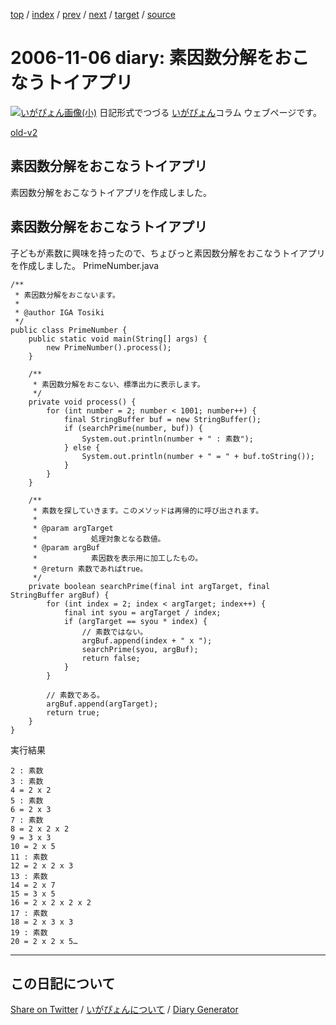 [top](https://igapyon.github.io/diary/) 
 / [index](https://igapyon.github.io/diary/2006/index.html) 
 / [prev](https://igapyon.github.io/diary/2006/ig061103.html) 
 / [next](https://igapyon.github.io/diary/2006/ig061107.html) 
 / [target](https://igapyon.github.io/diary/2006/ig061106.html) 
 / [source](https://github.com/igapyon/diary/blob/gh-pages/2006/ig061106.html.src.md) 

2006-11-06 diary: 素因数分解をおこなうトイアプリ
=====================================================================================================
[![いがぴょん画像(小)](https://igapyon.github.io/diary/images/iga200306s.jpg "いがぴょん")](https://igapyon.github.io/diary/memo/memoigapyon.html) 日記形式でつづる [いがぴょん](https://igapyon.github.io/diary/memo/memoigapyon.html)コラム ウェブページです。

[old-v2](ig061106-orig.html)

## 素因数分解をおこなうトイアプリ

素因数分解をおこなうトイアプリを作成しました。


## 素因数分解をおこなうトイアプリ

子どもが素数に興味を持ったので、ちょびっと素因数分解をおこなうトイアプリを作成しました。
PrimeNumber.java

      
```
/**
 * 素因数分解をおこないます。
 * 
 * @author IGA Tosiki
 */
public class PrimeNumber {
    public static void main(String[] args) {
        new PrimeNumber().process();
    }

    /**
     * 素因数分解をおこない、標準出力に表示します。
     */
    private void process() {
        for (int number = 2; number < 1001; number++) {
            final StringBuffer buf = new StringBuffer();
            if (searchPrime(number, buf)) {
                System.out.println(number + " : 素数");
            } else {
                System.out.println(number + " = " + buf.toString());
            }
        }
    }

    /**
     * 素数を探していきます。このメソッドは再帰的に呼び出されます。
     * 
     * @param argTarget
     *            処理対象となる数値。
     * @param argBuf
     *            素因数を表示用に加工したもの。
     * @return 素数であればtrue。
     */
    private boolean searchPrime(final int argTarget, final StringBuffer argBuf) {
        for (int index = 2; index < argTarget; index++) {
            final int syou = argTarget / index;
            if (argTarget == syou * index) {
                // 素数ではない。
                argBuf.append(index + " x ");
                searchPrime(syou, argBuf);
                return false;
            }
        }

        // 素数である。
        argBuf.append(argTarget);
        return true;
    }
}
```

      
実行結果

      
```
2 : 素数
3 : 素数
4 = 2 x 2
5 : 素数
6 = 2 x 3
7 : 素数
8 = 2 x 2 x 2
9 = 3 x 3
10 = 2 x 5
11 : 素数
12 = 2 x 2 x 3
13 : 素数
14 = 2 x 7
15 = 3 x 5
16 = 2 x 2 x 2 x 2
17 : 素数
18 = 2 x 3 x 3
19 : 素数
20 = 2 x 2 x 5…
```

----------------------------------------------------------------------------------------------------

## この日記について

[Share on Twitter](https://twitter.com/intent/tweet?hashtags=igapyon%2Cdiary%2C%E3%81%84%E3%81%8C%E3%81%B4%E3%82%87%E3%82%93&text=%E7%B4%A0%E5%9B%A0%E6%95%B0%E5%88%86%E8%A7%A3%E3%82%92%E3%81%8A%E3%81%93%E3%81%AA%E3%81%86%E3%83%88%E3%82%A4%E3%82%A2%E3%83%97%E3%83%AA&url=https%3A%2F%2Figapyon.github.io%2Fdiary%2F2006%2Fig061106.html) / [いがぴょんについて](https://igapyon.github.io/diary/memo/memoigapyon.html) / [Diary Generator](https://github.com/igapyon/igapyonv3)
